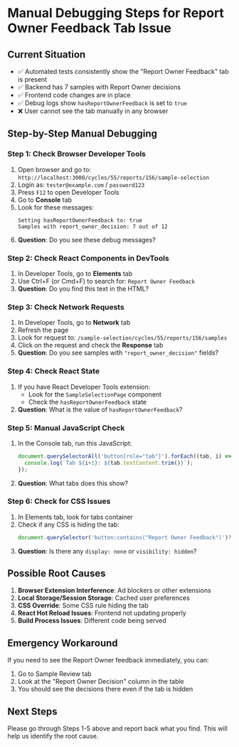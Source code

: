 # Manual Debugging Steps for Report Owner Feedback Tab Issue

## Current Situation
- ✅ Automated tests consistently show the "Report Owner Feedback" tab is present
- ✅ Backend has 7 samples with Report Owner decisions
- ✅ Frontend code changes are in place
- ✅ Debug logs show `hasReportOwnerFeedback` is set to `true`
- ❌ User cannot see the tab manually in any browser

## Step-by-Step Manual Debugging

### Step 1: Check Browser Developer Tools
1. Open browser and go to: `http://localhost:3000/cycles/55/reports/156/sample-selection`
2. Login as: `tester@example.com` / `password123`
3. Press `F12` to open Developer Tools
4. Go to **Console** tab
5. Look for these messages:
   ```
   Setting hasReportOwnerFeedback to: true
   Samples with report_owner_decision: 7 out of 12
   ```
6. **Question**: Do you see these debug messages?

### Step 2: Check React Components in DevTools
1. In Developer Tools, go to **Elements** tab
2. Use Ctrl+F (or Cmd+F) to search for: `Report Owner Feedback`
3. **Question**: Do you find this text in the HTML?

### Step 3: Check Network Requests
1. In Developer Tools, go to **Network** tab
2. Refresh the page
3. Look for request to: `/sample-selection/cycles/55/reports/156/samples`
4. Click on the request and check the **Response** tab
5. **Question**: Do you see samples with `"report_owner_decision"` fields?

### Step 4: Check React State
1. If you have React Developer Tools extension:
   - Look for the `SampleSelectionPage` component
   - Check the `hasReportOwnerFeedback` state
2. **Question**: What is the value of `hasReportOwnerFeedback`?

### Step 5: Manual JavaScript Check
1. In the Console tab, run this JavaScript:
   ```javascript
   document.querySelectorAll('button[role="tab"]').forEach((tab, i) => {
     console.log(`Tab ${i+1}: ${tab.textContent.trim()}`);
   });
   ```
2. **Question**: What tabs does this show?

### Step 6: Check for CSS Issues
1. In Elements tab, look for tabs container
2. Check if any CSS is hiding the tab:
   ```javascript
   document.querySelector('button:contains("Report Owner Feedback")')?.style
   ```
3. **Question**: Is there any `display: none` or `visibility: hidden`?

## Possible Root Causes

1. **Browser Extension Interference**: Ad blockers or other extensions
2. **Local Storage/Session Storage**: Cached user preferences
3. **CSS Override**: Some CSS rule hiding the tab
4. **React Hot Reload Issues**: Frontend not updating properly
5. **Build Process Issues**: Different code being served

## Emergency Workaround
If you need to see the Report Owner feedback immediately, you can:
1. Go to Sample Review tab
2. Look at the "Report Owner Decision" column in the table
3. You should see the decisions there even if the tab is hidden

## Next Steps
Please go through Steps 1-5 above and report back what you find. This will help us identify the root cause.